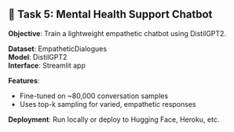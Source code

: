 ## 🧠 Task 5: Mental Health Support Chatbot

**Objective**: Train a lightweight empathetic chatbot using DistilGPT2.

**Dataset**: EmpatheticDialogues  
**Model**: DistilGPT2  
**Interface**: Streamlit app

**Features**:
- Fine-tuned on ~80,000 conversation samples
- Uses top-k sampling for varied, empathetic responses

**Deployment**: Run locally or deploy to Hugging Face, Heroku, etc.
